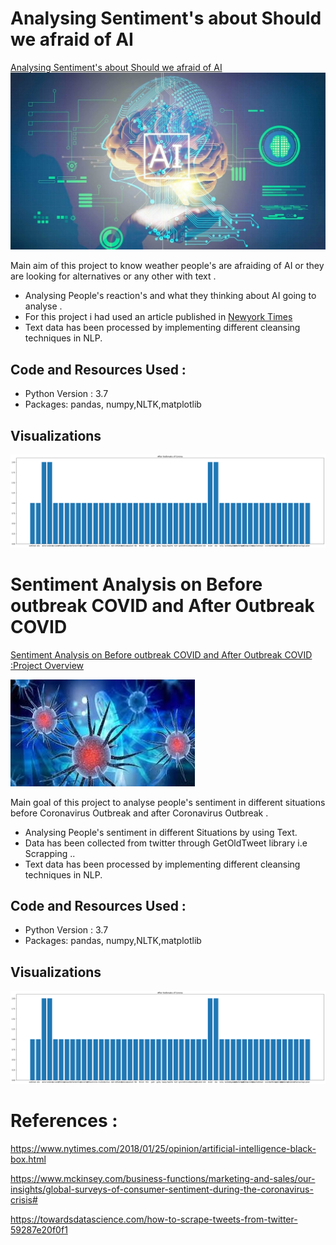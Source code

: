 # Analysing Sentiment's about Should we afraid of AI
[Analysing Sentiment's about Should we afraid of AI](https://github.com/Surekha-honey/Deep-Learning-Projects/blob/master/NLP%20sentiment%20analysis/Analysing%20Sentiment's%20about%20Should%20we%20afraid%20of%20AI.ipynb)
 ![](Images/13.jpg)

Main aim of this project to know weather people's are afraiding of AI or they are looking for alternatives or any other with text .
* Analysing People's reaction's and what they thinking about AI going to analyse .
* For this project i had used an article published in [Newyork Times](https://www.nytimes.com/2019/10/31/opinion/superintelligent-artificial-intelligence.html) 
* Text data has been processed by implementing different cleansing techniques in NLP.


## Code and Resources Used :
* Python Version : 3.7
* Packages: pandas, numpy,NLTK,matplotlib


## Visualizations 
![](Images/12.png)
# Sentiment Analysis on Before outbreak COVID and After Outbreak COVID

[Sentiment Analysis on Before outbreak COVID and After Outbreak COVID  :Project Overview](https://github.com/Surekha-honey/Deep-Learning-Projects/blob/master/NLP%20sentiment%20analysis/Sentiment%20Analysis%20on%20Cornavirus%20after%20outbreak%20and%20before%20outbreak.ipynb)

![](Images/243.jpg)

 Main goal of this project to analyse people's sentiment in different situations before Coronavirus Outbreak and after Coronavirus Outbreak .
 * Analysing People's sentiment in different Situations by using Text.
 * Data has been collected from twitter through GetOldTweet library i.e Scrapping ..
 * Text data has been processed by implementing different cleansing techniques in NLP.
## Code and Resources Used :
* Python Version : 3.7
* Packages: pandas, numpy,NLTK,matplotlib


## Visualizations 
![](Images/12.png)


# References :

https://www.nytimes.com/2018/01/25/opinion/artificial-intelligence-black-box.html  <br>

https://www.mckinsey.com/business-functions/marketing-and-sales/our-insights/global-surveys-of-consumer-sentiment-during-the-coronavirus-crisis#  <br>

https://towardsdatascience.com/how-to-scrape-tweets-from-twitter-59287e20f0f1 <br>



